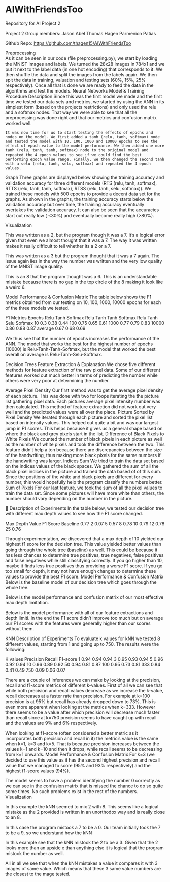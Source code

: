 # AIWithFriendsToo
Repository for AI Project 2


Project 2
Group members:
Jason Abel
Thomas Hagen
Parmenion Patias

Github Repo: https://github.com/thagen15/AIWithFriendsToo

Preprocessing  	
 	As it can be seen in our code (file preprocessing.py), we start by loading the MNIST images and labels. We turned the 28x28 images in 784x1 and we put it next to the label data (in one hot encoding) that corresponds to it. We then shuffle the data and split the images from the labels again. We then spit the data in training, valuation and testing sets (60%, 15%, 25% respectively). Once all that is done we are ready to feed the data in the algorithms and test the models.
Neural Networks
Model & Training Procedure Description 
Since this was the first model we made and the first time we tested our data sets and metrics, we started by using the ANN in its simplest form (based on the projects restrictions) and only used the relu and a softmax nodes. That way we were able to see that all the preprocessing was done right and that our metrics and confusion matrix worked well.

	It was now time for us to start testing the effects of epochs and nodes on the model. We first added a tanh (relu, tanh, softmax) node and tested the model with 10, 100, 1000 and 10000 epochs to see the effect of epoch value to the model performance. We then added one more tanh (relu, tanh, tanh, softmax) node to the original model and repeated the 4 epoch values to see if we could find the best performing epoch value range. Finally, we then changed the second tanh with a selu (relu, tanh, selu, softmax) and repeated the 4 epoch values. 
Graph 
Three graphs are displayed below showing the training accuracy and validation accuracy for three different models (RTS (relu, tanh, softmax), RTTS (relu, tanh, tanh, softmax), RTSS (relu, tanh, selu, softmax)). We trained these models with 500 epochs to provide a decent data set for the graphs. As shown in  the graphs, the training accuracy starts below the validation accuracy but over time, the training accuracy eventually overtakes the validation accuracy. It can also be seen that the accuracies start out really low ( <30%) and eventually become really high (>80%).

Visualization 


 This was written as a 2, but the program though it was a 7. It’s a logical error given that even we almost thought that it was a 7. The way it was written makes it really difficult to tell whether its a 2 or a 7.










This was written as a 3 but the program thought that it was a 7 again. The issue again lies in the way the number was written and the very low quality of the MNIST image quality.










This is an 8 that the program thought was a 6. This is an understandable mistake because there is no gap in the top circle of the 8 making it look like a weird 6.





Model Performance & Confusion Matrix
The table below shows the F1 metrics obtained from our testing on 10, 100, 1000, 10000 epochs for each of the three models we tested.

F1 Metrics
Epochs
Relu Tanh Softmax
Relu Tanh Tanh Softmax
Relu Tanh Selu Softmax
10
0.3
0.38
0.44
100
0.75
0.65
0.61
1000
0.77
0.79
0.83
10000
0.86
0.88
0.87
average
0.67
0.68
0.69

We thus see that the number of epochs increases the performance of the ANN. The model that works the best for the highest number of epochs (10000) is Relu-Tanh-Tanh-Softmax, but the model that worked the best overall on average is Relu-Tanh-Selu-Softmax.


















Decision Trees
Feature Extraction & Explanation 
We chose five different methods for feature extraction of the raw pixel data. Some of our different features worked out much better in terms of predicting the number while others were very poor at determining the number.

Average Pixel Density
	Our first method was to get the average pixel density of each picture. This was done with two for loops iterating the the picture list gathering pixel data. Each pictures average pixel intensity number was then calculated. This method of feature extraction did not work out very well and the predicted values were all over the place.
Picture Sorted by Pixel Density
	We iterated through each picture and sorted the pixel list based on intensity values. This helped out quite a bit and was our largest jump in F1 scores. This helps because it gives us a general shape based on where the black and grey pixels start in the list.
Difference of Black Pixels to White Pixels
	We counted the number of black pixels in each picture as well as the number of white pixels and took the difference between the two. This feature didn’t help a ton because there are discrepancies between the size of the handwriting, thus making more black pixels for the same numbers if the handwriting was larger.
Indices Sum
We tried to train the data set based on the indices values of the black spaces. We gathered the sum of all the black pixel indices in the picture and trained the data based of of this sum. Since the positions of the white and black pixels are different for every number, this would hopefully help the program classify the numbers better.
Sum of Pixels
For our last feature, we took the sum of all the pixel values to train the data set. Since some pictures will have more white than others, the number should vary depending on the number in the picture.
	



Description of Experiments 
In the table below, we tested our decision tree with different max depth values to see how the F1 score changed.

Max Depth Value
F1 Score
Baseline
0.77
2
0.07
5
0.57
8
0.78
10
0.79
12
0.78
25
0.76


Through experimentation, we discovered that a max depth of 10 yielded our highest f1 score for the decision tree. This value yielded better values than going through the whole tree (baseline) as well. This could be because it has less chances to determine true positives, true negatives, false positives and false negatives while still classifying correctly. If you go higher than 10, maybe it finds less true positives thus providing a worse F1 score. If you go too small for depth, it may not have enough changes to determine these values to provide the best F1 score.
Model Performance & Confusion Matrix
Below is the baseline model of our decision tree which goes through the whole tree.

Below is the model performance and confusion matrix of our most effective max depth limitation.
















Below is the model performance with all of our feature extractions and depth limiti. In the end the F1 score didn’t improve too much but on average our F1 scores with the features were generally higher than our scores without them.


KNN
Description of Experiments 
To evaluate k values for kNN we tested 8 different values, starting from 1 and going up to 750. 
The results were the following:

K values
Precision
Recall
F1-score
1
0.94
0.94
0.94
3
0.95
0.93
0.94
5
0.96
0.92
0.94
10
0.96
0.89
0.92
50
0.94
0.81
0.87
100
0.95
0.73
0.81
333
0.84
0.41
0.49
750
0.09
0.06
0.07

There are a couple of inferences we can make by looking at the precision, recall and f1-score metrics of different k-values. First of all we can see that while both precision and recall values decrease as we increase the k-value, recall decreases at a faster rate than precision. For example at k=100 precision is at 95% but recall has already dropped down to 73%. This is even more apparent when looking at the metrics when k=333. However there seems to be a value after which precision will decrease much faster than recall since at k=750 precision seems to have caught up with recall and the values are 9% and 6% respectively. 

When looking at f1-score (often considered a better metric as it incorporates both precision and recall in it) the metric’s value is the same when k=1, k=3 and k=5. That is because precision increases between the values k=1 and k=10 and then it drops, while recall seems to be decreasing from k=1 onwards.
Model Performance & Confusion Matrix 
For k=3 (we decided to use this value as it has the second highest precision and recall value that we managed to score (95% and 93% respectively) and the highest f1-score values (94%).


The model seems to have a problem identifying the number 0 correctly as we can see in the confusion matrix that is missed the chance to do so quite some times. No such problems exist in the rest of the numbers.
Visualization

In this example the kNN seemed to mix 2 with 8. This seems like a logical mistake as the 2 provided is written in an unorthodox way and is really close to an 8.
















In this case the program mistook a 7 to be a 0. Our team initially took the 7 to be a 9, so we understand how the kNN 















In this example see that the kNN mistook the 2 to be a 3. Given that the 2 looks more than an upside e than anything else it is logical that the program mistook the number as well.














All in all we see that when the kNN mistakes a value it compares it with 3 images of same value. Which means that these 3 same value numbers are the closest to the mage tested.
